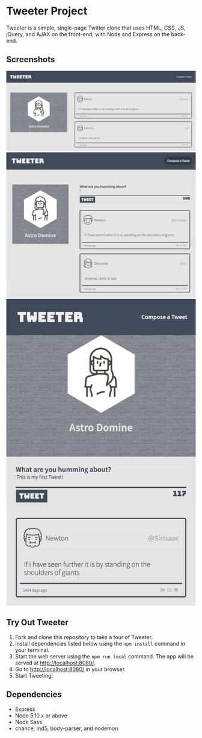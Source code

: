 # Tweeter Project

Tweeter is a simple, single-page Twitter clone that uses HTML, CSS, JS, jQuery, and AJAX on the front-end, with Node and Express on the back-end.

## Screenshots

!["Desktop layout landing page"](https://github.com/nicoleticknor/tweeter/blob/master/docs/desktop-layout.png)
!["Desktop layout with toggled Compose Tweet"](https://github.com/nicoleticknor/tweeter/blob/master/docs/compose-tweet-desktop.png)
!["Mobile-friendly layout, mid-Tweet"](https://github.com/nicoleticknor/tweeter/blob/master/docs/mobile-layout.png)

## Try Out Tweeter

1. Fork and clone this repository to take a tour of Tweeter.
2. Install dependencies listed below using the `npm install` command in your terminal.
3. Start the web server using the `npm run local` command. The app will be served at <http://localhost:8080/>.
4. Go to <http://localhost:8080/> in your browser.
5. Start Tweeting!

## Dependencies

- Express
- Node 5.10.x or above
- Node Sass
- chance, md5, body-parser, and nodemon
